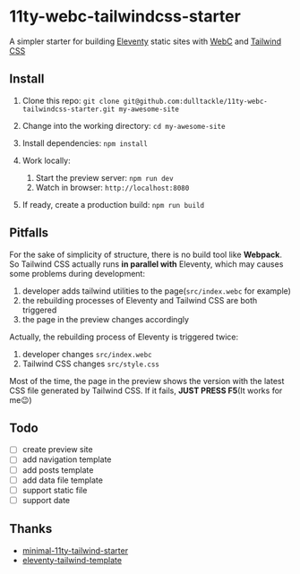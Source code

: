 # 11ty-webc-tailwindcss-starter

A simpler starter for building [Eleventy](https://www.11ty.dev/) static sites with [WebC](https://www.11ty.dev/docs/languages/webc/) and [Tailwind CSS](https://tailwindcss.com/)

## Install

1. Clone this repo: `git clone git@github.com:dulltackle/11ty-webc-tailwindcss-starter.git my-awesome-site`

2. Change into the working directory: `cd my-awesome-site`

3. Install dependencies: `npm install`

4. Work locally:

   1. Start the preview server: `npm run dev`
   2. Watch in browser: `http://localhost:8080`

5. If ready, create a production build: `npm run build`

## Pitfalls

For the sake of simplicity of structure, there is no build tool like **Webpack**. So Tailwind CSS actually runs **in parallel with** Eleventy, which may causes some problems during development:

1. developer adds tailwind utilities to the page(`src/index.webc` for example)
2. the rebuilding processes of Eleventy and Tailwind CSS are both triggered
3. the page in the preview changes accordingly

Actually, the rebuilding process of Eleventy is triggered twice:

1. developer changes `src/index.webc`
2. Tailwind CSS changes `src/style.css`

Most of the time, the page in the preview shows the version with the latest CSS file generated by Tailwind CSS. If it fails, **JUST PRESS F5**(It works for me😉)

## Todo

- [ ] create preview site
- [ ] add navigation template
- [ ] add posts template
- [ ] add data file template
- [ ] support static file
- [ ] support date

## Thanks

- [minimal-11ty-tailwind-starter](https://github.com/tomreinert/minimal-11ty-tailwind-starter)
- [eleventy-tailwind-template](https://github.com/jeremydaly/eleventy-tailwind-template)
